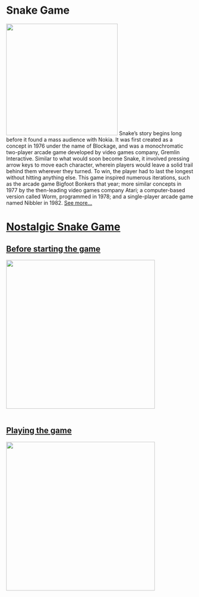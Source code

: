 # Snake Game

<img src="https://user-images.githubusercontent.com/85934122/151355320-5e3e692b-cf87-4f54-90b7-e8b9523b9a6c.jpg" width="300">
Snake’s story begins long before it found a mass audience with Nokia. It was first created as a concept in 1976 under the name of Blockage, and was a monochromatic two-player arcade game developed by video games company, Gremlin Interactive. Similar to what would soon become Snake, it involved pressing arrow keys to move each character, wherein players would leave a solid trail behind them wherever they turned. To win, the player had to last the longest without hitting anything else. This game inspired numerous iterations, such as the arcade game Bigfoot Bonkers that year; more similar concepts in 1977 by the then-leading video games company Atari; a computer-based version called Worm, programmed in 1978; and a single-player arcade game named Nibbler in 1982. 
<a href="https://www.itsnicethat.com/features/taneli-armanto-the-history-of-snake-design-legacies-230221" target="_blank">See more...<br>
  

# Nostalgic Snake Game
 
 
## Before starting the game
  
<img src="https://user-images.githubusercontent.com/85934122/151030678-53fcd80a-e2a9-462a-8d7c-73b0c347fbbf.PNG" width="400">
<br>
<br>  

## Playing the game
  
<img src="https://user-images.githubusercontent.com/85934122/151107919-5fcd5817-c715-47f0-bef9-c5daafb21524.PNG" width="400">



